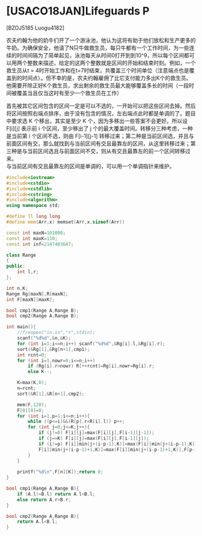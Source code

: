 # [USACO18JAN]Lifeguards P
[BZOJ5185 Luogu4182]

农夫约翰为他的奶牛们开了一个游泳池，他认为这将有助于他们放松和生产更多的牛奶。为确保安全，他请了N只牛做救生员，每只牛都有一个工作时间，为一些连续的时间间隔为了简单起见，泳池每天从时间0打开到到10^9，所以每个区间都可以用两个整数来描述，给定的这两个整数就是区间的开始和结束时刻。例如，一个救生员从t = 4时开始工作和在t=7时结束，共覆盖三个时间单位（注意端点也是覆盖到的时间点）。但不幸的是，农夫约翰雇佣了比它支付能力多出K个的救生员。他需要开除正好K个救生员，求出剩余的救生员最大能够覆盖多长的时间（一段时间被覆盖当且仅当这时有至少一个救生员在工作）

首先被其它区间包含的区间一定是可以不选的，一开始可以把这些区间去掉。然后将区间按照右端点排序，由于没有包含的情况，左右端点此时都是单调的了。题目中要求选 K 个移出，其实是至少 K 个，因为多移出一些答案不会更好。所以设 F[i][j] 表示前 i 个区间，至少移出了 j 个的最大覆盖时间。转移分三种考虑，一种是当前第 i 个区间不选，则由  F[i-1][j-1] 转移过来；第二种是当前区间选，并且与前面区间有交，那么就找到与当前区间有交且最靠左的区间，从这里转移过来；第三种是与当前区间选且与前面区间不交，则从有交且最靠左的前一个区间转移过来。  
与当前区间有交且最靠左的区间是单调的，可以用一个单调指针来维护。

```cpp
#include<iostream>
#include<cstdio>
#include<cstdlib>
#include<cstring>
#include<algorithm>
using namespace std;

#define ll long long
#define mem(Arr,x) memset(Arr,x,sizeof(Arr))

const int maxN=101000;
const int maxK=110;
const int inf=2147483647;

class Range
{
public:
	int l,r;
};

int n,K;
Range Rg[maxN],R[maxN];
int F[maxN][maxK];

bool cmp1(Range A,Range B);
bool cmp2(Range A,Range B);

int main(){
	//freopen("in.in","r",stdin);
	scanf("%d%d",&n,&K);
	for (int i=1;i<=n;i++) scanf("%d%d",&Rg[i].l,&Rg[i].r);
	sort(&Rg[1],&Rg[n+1],cmp1);
	int rcnt=0;
	for (int i=1,nowr=0;i<=n;i++)
		if (Rg[i].r>nowr) R[++rcnt]=Rg[i],nowr=Rg[i].r;
		else K--;

	K=max(K,0);
	n=rcnt;
	sort(&R[1],&R[n+1],cmp2);

	mem(F,128);
	F[0][0]=0;
	for (int i=1,p=1;i<=n;i++){
		while ((p<=i)&&(R[p].r<R[i].l)) p++;
		for (int j=0;j<=K;j++){
			if (j!=0) F[i][j]=max(F[i][j],F[i-1][j-1]);
			if (j==K) F[i][j]=max(F[i][j],F[i-1][j]);
			if (i!=p) F[i][min(j+(i-p-1),K)]=max(F[i][min(j+(i-p-1),K)],F[p][j]+R[i].r-R[p].r);
			F[i][min(j+(i-p-1)+1,K)]=max(F[i][min(j+(i-p-1)+1,K)],F[p-1][j]+R[i].r-R[i].l);
		}
	}
	
	printf("%d\n",F[n][K]);return 0;
}

bool cmp1(Range A,Range B){
	if (A.l!=B.l) return A.l<B.l;
	else return A.r>B.r;
}

bool cmp2(Range A,Range B){
	return A.l<B.l;
}
```
